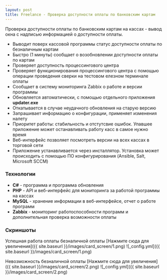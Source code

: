 ```yaml
---
layout: post
title: Freelance - Проверка доступности оплаты по банковским картам
---
```


Проверка доступности оплаты по банковским картам на кассах - вывод окна с надписью информацией о доступности оплаты.

- Выводит поверх кассовой программы статус доступности оплаты по безналичным картам
- Быстро (1 минуты) сообщает о возобновлении доступности оплаты по картам
- Проверяет доступность процессингового центра
- Проверяет функционирования процессингового центра с помощью операции проведения сверки на тестовом елезном терминале оплаты
- Сообщает в систему мониторинга Zabbix о работе и версии программы
- Обновляется автоматически, с помощью отдельного приложения **updater.exe**
- Откатывается в случае неудачного обновления на старую версию
- Запрашивает информацию о конфигурации, применяет изменения налету
- Приоритет работы: стабильность и отстутсвие ошибок. Упавшее приложение может останавливать работу касс в самое нужно время
- Веб-интерфейс позволяет посмотреть версии на всех кассах в торговой сети
- Приложение устанавливается через инсталлятор. Установка может происходить с помощью ПО конфигурирования (Ansible, Salt, Microsoft SCCM)
<!--more-->

### Технологии
- **C#** - программа и программа обновления
- **PHP** - API и веб-интерфейс для мониторинга за работой программы на кассах
- **MySQL** - хранение информации в веб-интерфейсе, отчет о работе программ
- **Zabbix** - мониторинг работоспособности программ и дополнительная проверка возможности оплаты

### Скриншоты
Успешная работа оплаты безналичной оплаты
[Нажмите сюда для увеличения]({{ site.baseurl }}/images/card_screen/1.png)
![_config.yml]({{ site.baseurl }}/images/card_screen/1.png)

Невозможность безналичной оплаты
[Нажмите сюда для увеличения]({{ site.baseurl }}/images/card_screen/2.png)
![_config.yml]({{ site.baseurl }}/images/card_screen/2.png)
